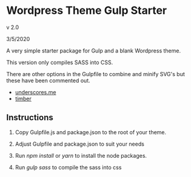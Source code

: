 # Wordpress Theme Gulp Starter

v 2.0

3/5/2020

A very simple starter package for Gulp and a blank Wordpress theme. 

This version only compiles SASS into CSS.

There are other options in the Gulpfile to combine and minify SVG's but these have been commented out.

* [underscores.me](https://underscores.me)
* [timber](https://github.com/timber/timber)

## Instructions

1. Copy Gulpfile.js and package.json to the root of your theme.

2. Adjust Gulpfile  and package.json to suit your needs

3. Run *npm install* or *yarn*  to install the node packages.

4. Run *gulp sass* to compile the sass into css
